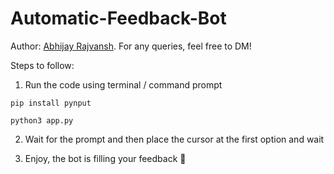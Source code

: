 # Automatic-Feedback-Bot

Author: [Abhijay Rajvansh](https://x.com/rajvanshtwt). For any queries, feel free to DM!

Steps to follow:

1. Run the code using terminal / command prompt

```
pip install pynput
```

```
python3 app.py
```

2. Wait for the prompt and then place the cursor at the first option and wait

3. Enjoy, the bot is filling your feedback 🚀
